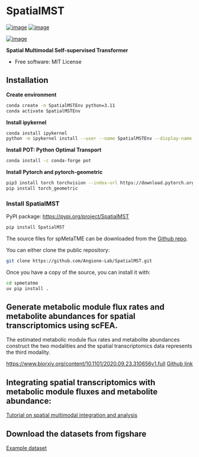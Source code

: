 # SpatialMST


[![image](https://img.shields.io/pypi/v/SpatialMST.svg)](https://pypi.python.org/pypi/SpatialMST)
[![image](https://img.shields.io/conda/vn/conda-forge/SpatialMST.svg)](https://anaconda.org/conda-forge/SpatialMST)

[![image](https://pyup.io/repos/github/SurajRepo/SpatialMST/shield.svg)](https://pyup.io/repos/github/SurajRepo/SpatialMST)


**Spatial Multimodal Self-supervised Transformer**
-   Free software: MIT License

## Installation
**Create environment**
```sh
conda create -n SpatialMSTEnv python=3.11
conda activate SpatialMSTEnv
```
**Install ipykernel**
```sh
conda install ipykernel
python -m ipykernel install --user --name SpatialMSTEnv --display-name "Python(SpatialMSTEnv)"
```
**Install POT: Python Optimal Transport**
```sh
conda install -c conda-forge pot
```
**Install Pytorch and pytorch-geometric**
```sh
pip3 install torch torchvision --index-url https://download.pytorch.org/whl/cu129
pip install torch_geometric
```

### Install SpatialMST
PyPI package: https://pypi.org/project/SpatialMST
```sh
pip install SpatialMST
```

The source files for spMetaTME can be downloaded from the [Github repo](https://github.com/Angione-Lab/SpatialMST.git).

You can either clone the public repository:

```sh
git clone https://github.com/Angione-Lab/SpatialMST.git
```

Once you have a copy of the source, you can install it with:

```sh
cd spmetatme
uv pip install .
```
## Generate metabolic module flux rates and metabolite abundances for spatial transcriptomics using scFEA.
The estimated metabolic module flux rates and metabolite abundances construct the two modalities and the spatial transcriptomics data represents the third modality.

https://www.biorxiv.org/content/10.1101/2020.09.23.310656v1.full [Github link](https://github.com/changwn/scFEA/tree/master)

## Integrating spatial transcriptomics with metabolic module fluxes and metabolite abundance: 
[Tutorial on spatial multimodal integration and analysis](https://github.com/Angione-Lab/Multimodal_breast_cancer_subtype_analysis/tree/main/Spatial_multi_omics_analysis)

## Download the datasets from figshare
[Example dataset](https://figshare.com/ndownloader/articles/30290779/versions/1?folder_path=data_spatial)